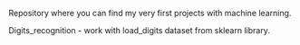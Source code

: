 Repository where you can find my very first projects with machine learning.

Digits_recognition - work with load_digits dataset from sklearn library.
